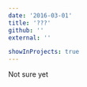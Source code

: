 ```yaml
---
date: '2016-03-01'
title: '???'
github: ''
external: ''

showInProjects: true
---
```


Not sure yet
